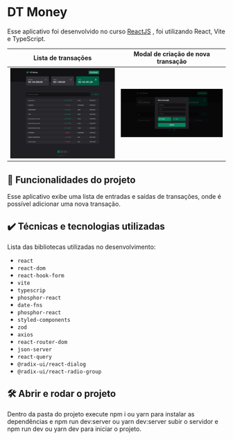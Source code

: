 # DT Money

Esse aplicativo foi desenvolvido no curso <a href="https://app.rocketseat.com.br/journey/react-js-2022/overview" target="_blank">ReactJS</a> , foi utilizando React, Vite e TypeScript.


|Lista de transações|Modal de criação de nova transação|
|-------|------|
|<img src="screencapture-lista.png" alt="Lista de transações" width="100%">|<img src="screencapture-nova-transacao.png" alt="Modal de criação de nova transação">|




## 🔨 Funcionalidades do projeto

Esse aplicativo exibe uma lista de entradas e saídas de transações, onde é possível adicionar uma nova transação. 

## ✔️ Técnicas e tecnologias utilizadas

Lista das bibliotecas utilizadas no desenvolvimento:

- `react`
- `react-dom`
- `react-hook-form`
- `vite`
- `typescrip`
- `phosphor-react`
- `date-fns`
- `phosphor-react`
- `styled-components`
- `zod`
- `axios`
- `react-router-dom`
- `json-server`
- `react-query`
- `@radix-ui/react-dialog`
- `@radix-ui/react-radio-group`


## 🛠️ Abrir e rodar o projeto

Dentro da pasta do projeto execute npm i ou yarn para instalar as dependências e npm run dev:server  ou yarn dev:server subir o servidor e npm run dev  ou yarn dev para iniciar o projeto.